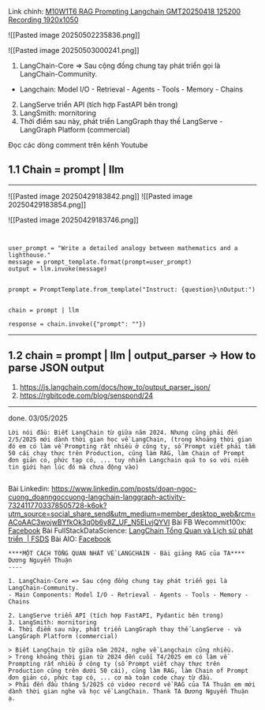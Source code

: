 Link chính: [M10W1T6 RAG Prompting Langchain GMT20250418 125200 Recording 1920x1050](https://www.youtube.com/watch?v=U6kR-UrMJww&list=PLQyIFBsiXn12Z6HuhlBQY-4qXykjnEsHi&index=1)



![[Pasted image 20250502235836.png]]

![[Pasted image 20250503000241.png]]

1. LangChain-Core => Sau cộng đồng chung tay phát triển gọi là LangChain-Community. 
- Langchain: Model I/O - Retrieval - Agents - Tools - Memory - Chains 
2. LangServe triển API (tích hợp FastAPI bên trong) 
3. LangSmith: mornitoring
4. Thời điểm sau này, phát triển LangGraph thay thế LangServe - LangGraph Platform (commercial)


Đọc các dòng comment trên kênh Youtube 

## 1.1 Chain = prompt | llm

---
![[Pasted image 20250429183842.png]]
![[Pasted image 20250429183854.png]]

![[Pasted image 20250429183746.png]]
```


user_prompt = "Write a detailed analogy between mathematics and a lighthouse."
message = prompt_template.format(prompt=user_prompt)
output = llm.invoke(message)
```

```

prompt = PromptTemplate.from_template("Instruct: {question}\nOutput:")


chain = prompt | llm

response = chain.invoke({"prompt": ""})

```
---

## 1.2 chain = prompt | llm | output_parser -> How to parse JSON output
1. https://js.langchain.com/docs/how_to/output_parser_json/
2. https://rgbitcode.com/blog/senspond/24

---
done. 03/05/2025

```
Lời nói đầu: Biết LangChain từ giữa năm 2024. Nhưng cũng phải đến 2/5/2025 mới dành thời gian học về LangChain, (trong khoảng thời gian đó em có làm về Prompting rất nhiều ở công ty, số Prompt viết phải tầm 50 cái chạy thực trên Production, cũng làm RAG, làm Chain of Prompt đơn giản có, phức tạp có, ... tuy nhiên Langchain quá to so với niềm tin giới hạn lúc đó mà chưa động vào)


```

Bài Linkedin: https://www.linkedin.com/posts/doan-ngoc-cuong_doanngoccuong-langchain-langgraph-activity-7324117703378505728-k6ok?utm_source=social_share_send&utm_medium=member_desktop_web&rcm=ACoAAC3wojwBYfkOk3q0b6y8Z_UF_N5ELvjQYVI
Bài FB Wecommit100x: [Facebook](https://www.facebook.com/photo/?fbid=2156536948197061&set=gm.24166559526264376&idorvanity=3376347132378919)
Bài FullStackDataScience: [LangChain Tổng Quan và Lịch sử phát triển  | FSDS](https://fullstackdatascience.com/forum/topic/123)
Bài AIO: [Facebook](https://www.facebook.com/photo/?fbid=2156544034863019&set=gm.1628425914485435&idorvanity=1507316089929752)

```
****MỘT CÁCH TỔNG QUAN NHẤT VỀ LANGCHAIN - Bài giảng RAG của TA**** Dương Nguyễn Thuận  
----  
  
1. LangChain-Core => Sau cộng đồng chung tay phát triển gọi là LangChain-Community.  
- Main Components: Model I/O - Retrieval - Agents - Tools - Memory - Chains

2. LangServe triển API (tích hợp FastAPI, Pydantic bên trong)  
3. LangSmith: mornitoring  
4. Thời điểm sau này, phát triển LangGraph thay thế LangServe - và LangGraph Platform (commercial)

> Biết LangChain từ giữa năm 2024, nghe về Langchain cũng nhiều.  
> Trong khoảng thời gian từ 2024 đến cuối T4/2025 em có làm về Prompting rất nhiều ở công ty (số Prompt viết chạy thực trên Production cũng trên dưới 50 cái), cũng làm RAG, làm Chain of Prompt đơn giản có, phức tạp có, ... cơ mà toàn code chay từ đầu.  
> Phải đến đầu tháng 5/2025 có video record về RAG của TA Thuận em mới dành thời gian nghe và học về LangChain. Thank TA Dương Nguyễn Thuận ạ.
```